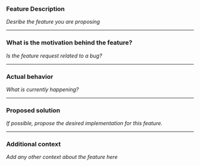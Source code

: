 ### Feature Description
*Desribe the feature you are proposing*

---
### What is the motivation behind the feature?
*Is the feature request related to a bug?*

---
### Actual behavior
*What is currently happening?*

---
### Proposed solution
*If possible, propose the desired implementation for this feature.*

---
### Additional context
*Add any other context about the feature here*